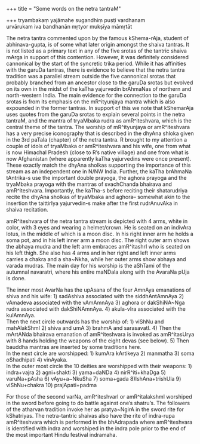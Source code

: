 +++
title = "Some words on the netra tantraM"

+++
tryambakaṃ yajāmahe sugandhiṃ puṣṭi vardhanam  
urvārukam iva bandhanān mṛtyor mukṣīya māmṛtāt   
  
The netra tantra commented upon by the famous kShema-rAja, student of
abhinava-gupta, is of some what later origin amongst the shaiva tantras.
It is not listed as a primary text in any of the five srotas of the
tantric shaiva mArga in support of this contention. However, it was
definitely considered cannonical by the start of the syncretic trika
period. While it has affinities with the garuDa tantras, there is
evidence to believe that the netra tantra tradition was a parallel
stream outside the five cannonical srotas that probably branched from an
ancestor close to the garuDa srotas but evolved on its own in the midst
of the kaTha yajurvedin brAhmaNas of northern and north-western India.
The main evidence for the connection to the garuDa srotas is from its
emphasis on the mR^ityunjaya mantra which is also expounded in the
former tantras. In support of this we note that kShemarAja uses quotes
from the garuDa srotas to explain several points in the netra tantraM,
and the mantra of tryaMbaka rudra as amR^iteshvara, which is the central
theme of the tantra. The worship of mR^ityunjaya or amR^iteshvara has a
very precise iconography that is described in the dhyAna shloka given in
the 3rd paTala (chapter) of the netra tantra. R brought to my attention
a couple of idols of tryaMbaka or amR^iteshvara and his wife, one from
what is now Himachal Pradesh (close to R’s native village) and one from
what is now Afghanistan (where apparently kaTha yajurvedins were once
present). These exactly match the dhyAna sholkas supporting the
importance of this stream as an independent one in N/NW India. Further,
the kaTha brAhmaNa tAntrika-s use the important double prayoga, the
aghora prayoga and the tryaMbaka prayoga with the mantras of svachChanda
bhairava and amR^iteshvara. Importantly, the kaTha-s before reciting
their shatarudriya recite the dhyAna sholkas of tryaMbaka and aghora–
somewhat akin to the insertion the taittirIya yajurvedin-s make after
the first rudrAnuvAka in shaiva recitation.

amR^iteshvara of the netra tantra stream is depicted with 4 arms, white
in color, with 3 eyes and wearing a helmet/crown. He is seated on an
indivAra lotus, in the middle of which is a moon disc. In his right
inner arm he holds a soma pot, and in his left inner arm a moon disc.
The right outer arm shows the abhaya mudra and the left arm embraces
amR^itashrI who is seated on his left thigh. She also has 4 arms and in
her right and left inner arms carries a chakra and a sha\~Nkha, while
her outer arms show abhaya and varada mudras. The main day for his
worship is the aShTami of the autumnal navaratri, where his entire
maNDala along with the AvaraNa pUja is done.

The inner most AvarNa has the upAsana of the four AmnAya emanations of
shiva and his wife: 1) sadAshiva associated with the siddhAntAmnAya 2)
vAmadeva associated with the vAmAmnAya 3) aghora or dakShiNA\~Nga rudra
associated with dakShiNAmnAya. 4) akula-vIra associated with the
kulAmnAya.  
Then the next circle outwards has the worship of: 1) viShNu and
mahAlakShmI 2) shiva and umA 3) brahmA and sarasavatI. 4) Then the
mArtANda bhairava emanation of amR^iteshvara is invoked as amR^itasUrya
with 8 hands holding the weapons of the eight devas (see below). 5) Then
bauddha mantras are inserted by some traditions here.  
In the next circle are worshipped: 1) kumAra kArtikeya 2) manmatha 3)
soma oShadhipati 4) vinAyaka.  
In the outer most circle the 10 deities are worshipped with their
weapons: 1) indra+vajra 2) agni+shakti 3) yama+daNDa 4) nirR^iti+khaDga
5) varuNa+pAsha 6) vAyu+a\~NkuSha 7) soma+gada 8)IshAna+trishUla 9)
viShNu+chakra 10) prajApati+padma

For those of the second varNa, amR^iteshvarI or amR^italakshmI worshiped
in the sword before going to do battle against one’s shatru’s. The
followers of the atharvan tradition invoke her as pratya\~NgirA in the
sword rite for kShatriyas. The netra-tantric shaivas also have the rite
of indra-rupa amR^iteshvara which is performed in the bhAdrapada where
amR^iteshvara is identified with indra and worshiped in the indra pole
prior to the end of the most important Hindu festival indramaha.
